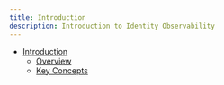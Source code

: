 ```yaml
---
title: Introduction
description: Introduction to Identity Observability
---
```


- [Introduction](#)
  - [Overview](overview.md)
  - [Key Concepts](key-concepts.md)
